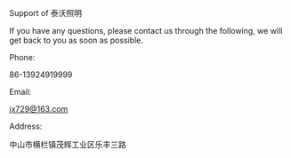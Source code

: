Support of 泰沃照明

If you have any questions, please contact us through the following, we will get back to you as soon as possible.

Phone:

86-13924919999

Email:

jx729@163.com

Address:

中山市横栏镇茂辉工业区乐丰三路

